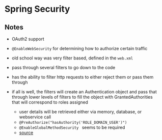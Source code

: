# Spring Security

## Notes
- OAuth2 support

- `@EnableWebSecurity` for determining how to authorize certain traffic
- old school way was very filter based, defined in the `web.xml`
- pass through several filters to go down to the code
- has the ability to filter http requests to either reject them or pass them through
- if all is well, the filters will create an Authentication object and pass that through lower levels of filters to fill the object with GrantedAuthorities that will correspond to roles assigned
    * user details will be retrieved either via memory, database, or webservice call
    * `@PreAuthorize("hasAuthority('ROLE_DOMAIN_USER')")`
    * `@EnableGlobalMethodSecurity ` seems to be required
    * [source](https://www.future-processing.pl/blog/exploring-spring-boot-and-spring-security-custom-token-based-authentication-of-rest-services-with-spring-security-and-pinch-of-spring-java-configuration-and-spring-integration-testing/)